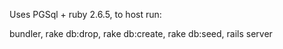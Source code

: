 Uses PGSql + ruby 2.6.5, to host run:

bundler, rake db:drop, rake db:create,  rake db:seed, rails server
